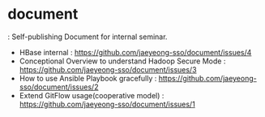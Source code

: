 # document
: Self-publishing Document for internal seminar.


- HBase internal : https://github.com/jaeyeong-sso/document/issues/4
- Conceptional Overview to understand Hadoop Secure Mode : https://github.com/jaeyeong-sso/document/issues/3
- How to use Ansible Playbook gracefully : https://github.com/jaeyeong-sso/document/issues/2
- Extend GitFlow usage(cooperative model) : https://github.com/jaeyeong-sso/document/issues/1
